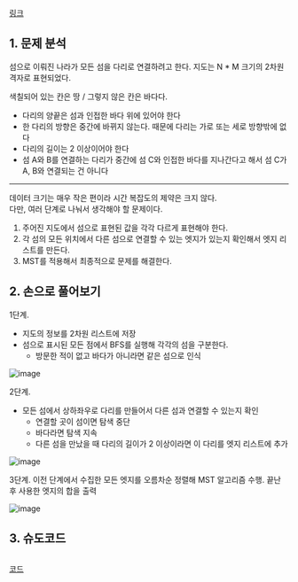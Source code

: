 [링크](https://www.acmicpc.net/problem/17472)

## 1. 문제 분석

섬으로 이뤄진 나라가 모든 섬을 다리로 연결하려고 한다. 지도는 N * M 크기의 2차원 격자로 표현되었다.

색칠되어 있는 칸은 땅 / 그렇지 않은 칸은 바다다.

- 다리의 양끝은 섬과 인접한 바다 위에 있어야 한다
- 한 다리의 방향은 중간에 바뀌지 않는다. 때문에 다리는 가로 또는 세로 방향밖에 없다
- 다리의 길이는 2 이상이어야 한다
- 섬 A와 B를 연결하는 다리가 중간에 섬 C와 인접한 바다를 지나간다고 해서 섬 C가 A, B와 연결되는 건 아니다 

--- 

데이터 크기는 매우 작은 편이라 시간 복잡도의 제약은 크지 않다.  
다만, 여러 단계로 나눠서 생각해야 할 문제이다.

1. 주어진 지도에서 섬으로 표현된 값을 각각 다르게 표현해야 한다.  
2. 각 섬의 모든 위치에서 다른 섬으로 연결할 수 있는 엣지가 있는지 확인해서 엣지 리스트를 만든다.  
3. MST를 적용해서 최종적으로 문제를 해결한다.

## 2. 손으로 풀어보기 

1단계. 
- 지도의 정보를 2차원 리스트에 저장 
- 섬으로 표시된 모든 점에서 BFS를 실행해 각각의 섬을 구분한다.  
    - 방문한 적이 없고 바다가 아니라면 같은 섬으로 인식

![image](../../image/day19/65번_001.png)

2단계. 
- 모든 섬에서 상하좌우로 다리를 만들어서 다른 섬과 연결할 수 있는지 확인
    - 연결할 곳이 섬이면 탐색 중단
    - 바다라면 탐색 지속
    - 다른 섬을 만났을 때 다리의 길이가 2 이상이라면 이 다리를 엣지 리스트에 추가

![image](../../image/day19/65번_002.png)

3단계. 이전 단계에서 수집한 모든 엣지를 오름차순 정렬해 MST 알고리즘 수행. 끝난 후 사용한 엣지의 합을 출력 

![image](../../image/day19/65번_003.png)


## 3. 슈도코드 

``` 

```

[코드](../../code/폴더/파일이름.py)